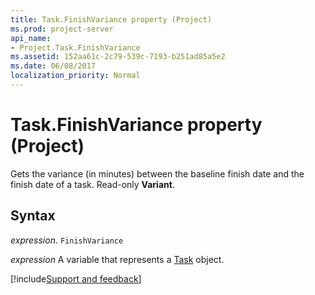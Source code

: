 ```yaml
---
title: Task.FinishVariance property (Project)
ms.prod: project-server
api_name:
- Project.Task.FinishVariance
ms.assetid: 152aa61c-2c79-539c-7193-b251ad85a5e2
ms.date: 06/08/2017
localization_priority: Normal
---
```



# Task.FinishVariance property (Project)

Gets the variance (in minutes) between the baseline finish date and the finish date of a task. Read-only  **Variant**.


## Syntax

_expression_. `FinishVariance`

_expression_ A variable that represents a [Task](./Project.Task.md) object.

[!include[Support and feedback](~/includes/feedback-boilerplate.md)]